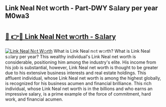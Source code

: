 ## Link Neal N𝚎t w𝚘rth - Part-DWY S𝚊lary per year M0wa3

# <h2><a href="http://gc4ekpv.nevu.top/?p=Link+Neal">🔗 👉🔴 Link Neal N𝚎t w𝚘rth - S𝚊lary</a></h2>

[![Link Neal N𝚎t W𝚘rth](https://i.imgur.com/Oavwk0R.jpeg)](http://gc4ekpv.nevu.top/?p=Link+Neal)
What is Link Neal n𝚎t w𝚘rth? What is Link Neal s𝚊lary per year?
This wealthy individual's Link Neal net worth is considerable, positioning him among the industry's elite. His income from his job is substantial, however, Link Neal net worth is thought to be greater due to his extensive business interests and real estate holdings. This affluent individual, whose Link Neal net worth is among the highest globally, is recognized for his business acumen and financial brilliance. This rich individual, whose Link Neal net worth is in the billions and who earns an impressive salary, is a prime example of the force of commitment, hard work, and financial acumen.
